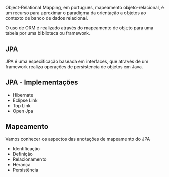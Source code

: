 
Object-Relational Mapping, em português, mapeamento objeto-relacional, é um recurso para aproximar o paradigma da orientação a objetos ao contexto de banco de dados relacional.

O uso de ORM é realizado através do mapeamento de objeto para uma tabela por uma biblioteca ou framework.


## JPA

JPA é uma especificação baseada em interfaces, que através de um framework realiza operações de persistencia de objetos em Java.

## JPA - Implementações

- Hibernate
- Eclipse Link
- Top Link
- Open Jpa

## Mapeamento

Vamos conhecer os aspectos das anotações de mapeamento do JPA
- Identificação
- Definição
- Relacionamento
- Herança
- Persistência